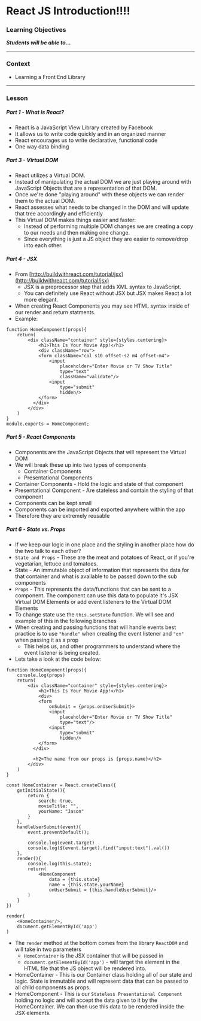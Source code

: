 # React JS Introduction!!!!

### Learning Objectives
***Students will be able to...***

---

### Context

* Learning a Front End Library

---

### Lesson

##### Part 1 - What is React?

* React is a JavaScript View Library created by Facebook
* It allows us to write code quickly and in an organized manner
* React encourages us to write declarative, functional code
* One way data binding

##### Part 3 - Virtual DOM

* React utilizes a Virtual DOM. 
* Instead of manipulating the actual DOM we are just playing around with JavaScript Objects that are a representation of that DOM. 
* Once we're done "playing around" with these objects we can render them to the actual DOM. 
* React assesses what needs to be changed in the DOM and will update that tree accordingly and efficiently
* This Virtual DOM makes things easier and faster:
	* Instead of performing multiple DOM changes we are creating a copy to our needs and then making one change. 
	* Since everything is just a JS object they are easier to remove/drop into each other. 

##### Part 4 - JSX

* From [http://buildwithreact.com/tutorial/jsx](http://buildwithreact.com/tutorial/jsx)
	* JSX is a preprocessor step that adds XML syntax to JavaScript. 
	* You can definitely use React without JSX but JSX makes React a lot more elegant.
* When creating React Components you may see HTML syntax inside of our render and return statments.
* Example:

```
function HomeComponent(props){
	return(
		<div className="container" style={styles.centering}>
			<h1>This Is Your Movie App!</h1>
			<div className="row">
		    <form className="col s10 offset-s2 m4 offset-m4">
		    	<input 
		    		placeholder="Enter Movie or TV Show Title" 
		    		type="text"
		    		className="validate"/>
		    	<input 
		    		type="submit"
		    		hidden/>
		    </form>
		  </div>
		</div>
	)
}
module.exports = HomeComponent;
```

##### Part 5 - React Components

* Components are the JavaScript Objects that will represent the Virtual DOM
* We will break these up into two types of components
	* Container Components 
	* Presentational Components
* Container Components - Hold the logic and state of that component
* Presentational Component - Are stateless and contain the styling of that component
* Components can be kept small
* Components can be imported and exported anywhere within the app
* Therefore they are extremely reusable

##### Part 6 - State vs. Props

* If we keep our logic in one place and the styling in another place how do the two talk to each other?
* `State and Props` - These are the meat and potatoes of React, or if you're vegetarian, lettuce and tomatoes. 
* State - An immutable object of information that represents the data for that container and what is available to be passed down to the sub components
* `Props` - This represents the data/functions that can be sent to a component. The component can use this data to populate it's JSX Virtual DOM Elements or add event listeners to the Virtual DOM Elements
* To change state use the `this.setState` function. We will see and example of this in the following branches
* When creating and passing functions that will handle events best practice is to use `"handle"` when creating the event listener and `"on"` when passing it as a prop
	* This helps us, and other programmers to understand where the event listener is being created. 
* Lets take a look at the code below:

```
function HomeComponent(props){
	console.log(props)
	return(
		<div className="container" style={styles.centering}>
			<h1>This Is Your Movie App!</h1>
			<div>
		    <form 
		    	onSubmit = {props.onUserSubmit}>
		    	<input 
		    		placeholder="Enter Movie or TV Show Title" 
		    		type="text"/>
		    	<input 
		    		type="submit"
		    		hidden/>
		    </form>
		  </div>

		  <h2>The name from our props is {props.name}</h2>
		</div>
	)
}

const HomeContainer = React.createClass({
	getInitialState(){
		return {
			search: true,
			movieTitle: "",
			yourName: "Jason"
		}
	},
	handleUserSubmit(event){
		event.preventDefault();

		console.log(event.target)
		console.log($(event.target).find("input:text").val())
	},
	render(){
		console.log(this.state);
		return(
			<HomeComponent 
				data = {this.state}
				name = {this.state.yourName}
				onUserSubmit = {this.handleUserSubmit}/>
		)
	}
})

render(
	<HomeContainer/>,
	document.getElementById('app')
)
```
* The `render` method at the bottom comes from the library `ReactDOM` and will take in two parameters
	* `HomeContainer` is the JSX container that will be passed in
	* `document.getElementById('app')` - will target the element in the HTML file that the JS object will be rendered into. 
* HomeContainer - This is our Container class holding all of our state and logic. State is immutable and will represent data that can be passed to all child components as props.
* HomeComponent - This is our `Stateless Presentational Component` holding no logic and will accept the data given to it by the HomeContainer. We can then use this data to be rendered inside the JSX elements. 